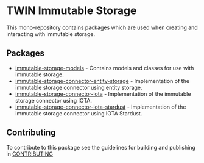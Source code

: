 # TWIN Immutable Storage

This mono-repository contains packages which are used when creating and interacting with immutable storage.

## Packages

- [immutable-storage-models](packages/immutable-storage-models/README.md) - Contains models and classes for use with immutable storage.
- [immutable-storage-connector-entity-storage](packages/immutable-storage-connector-entity-storage/README.md) - Implementation of the immutable storage connector using entity storage.
- [immutable-storage-connector-iota](packages/immutable-storage-connector-iota/README.md) - Implementation of the immutable storage connector using IOTA.
- [immutable-storage-connector-iota-stardust](packages/immutable-storage-connector-iota-stardust/README.md) - Implementation of the immutable storage connector using IOTA Stardust.

## Contributing

To contribute to this package see the guidelines for building and publishing in [CONTRIBUTING](./CONTRIBUTING.md)
